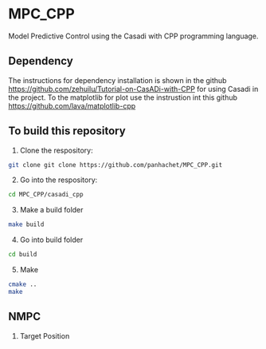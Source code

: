 # MPC_CPP
Model Predictive Control using the Casadi with CPP programming language.

## Dependency
The instructions for dependency installation is shown in the github https://github.com/zehuilu/Tutorial-on-CasADi-with-CPP for using Casadi in the project.
To the matplotlib for plot use the instrustion int this github https://github.com/lava/matplotlib-cpp

## To build this repository 
1. Clone the respository:
```bash
git clone git clone https://github.com/panhachet/MPC_CPP.git
```
2. Go into the respository:
```bash
cd MPC_CPP/casadi_cpp
```
3. Make a build folder
```bash
make build
```
4. Go into build folder
```bash
cd build 
```
5. Make
```bash
cmake ..
make
```
## NMPC 
1. Target Position
